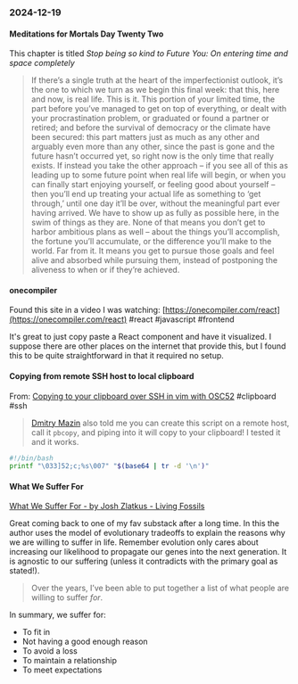### 2024-12-19
#### Meditations for Mortals Day Twenty Two
This chapter is titled _Stop being so kind to Future You:  On entering time and space completely_

> If there’s a single truth at the heart of the imperfectionist outlook, it’s the one to which we turn as we begin this final week: that this, here and now, is real life. This is it. This portion of your limited time, the part before you’ve managed to get on top of everything, or dealt with your procrastination problem, or graduated or found a partner or retired; and before the survival of democracy or the climate have been secured: this part matters just as much as any other and arguably even more than any other, since the past is gone and the future hasn’t occurred yet, so right now is the only time that really exists. If instead you take the other approach – if you see all of this as leading up to some future point when real life will begin, or when you can finally start enjoying yourself, or feeling good about yourself – then you’ll end up treating your actual life as something to ‘get through,’ until one day it’ll be over, without the meaningful part ever having arrived. We have to show up as fully as possible here, in the swim of things as they are. None of that means you don’t get to harbor ambitious plans as well – about the things you’ll accomplish, the fortune you’ll accumulate, or the difference you’ll make to the world. Far from it. It means you get to pursue those goals and feel alive and absorbed while pursuing them, instead of postponing the aliveness to when or if they’re achieved.

#### onecompiler
Found this site in a video I was watching: [https://onecompiler.com/react](https://onecompiler.com/react) #react #javascript #frontend

It's great to just copy paste a React component and have it visualized. I suppose there are other places on the internet that provide this, but I found this to be quite straightforward in that it required no setup.

#### Copying from remote SSH host to local clipboard
From: [Copying to your clipboard over SSH in vim with OSC52](https://jvns.ca/til/vim-osc52/) #clipboard #ssh

> [Dmitry Mazin](https://www.cyberdemon.org/) also told me you can create this script on a remote host, call it `pbcopy`, and piping into it will copy to your clipboard! I tested it and it works.

```bash
#!/bin/bash
printf "\033]52;c;%s\007" "$(base64 | tr -d '\n')"
```

#### What We Suffer For
[What We Suffer For  - by Josh Zlatkus - Living Fossils](https://thelivingfossils.substack.com/p/what-we-suffer-for)

Great coming back to one of my fav substack after a long time. In this the author uses the model of evolutionary tradeoffs to explain the reasons why we are willing to suffer in life. Remember evolution only cares about increasing our likelihood to propagate our genes into the next generation. It is agnostic to our suffering (unless it contradicts with the primary goal as stated!).

> Over the years, I’ve been able to put together a list of what people are willing to suffer _for_.

In summary, we suffer for:
- To fit in
- Not having a good enough reason
- To avoid a loss
- To maintain a relationship
- To meet expectations

